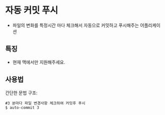 # 자동 커밋 푸시

- 파일의 변화를 특정시간 마다 체크해서 자동으로 커밋하고 푸시해주는 어플리케이션 


## 특징
- 현재 맥에서만 지원해주세요.

## 사용법

간단한 문법 구조:

```
#3 분마다 파일 변경사항 체크하여 커밋후 푸시 
$ auto-commit 3 
```
